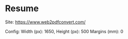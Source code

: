 # Resume

Site: https://www.web2pdfconvert.com/

Config: Width (px): 1650, Height (px): 500
Margins (mm): 0
